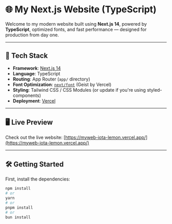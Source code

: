 # 🌐 My Next.js Website (TypeScript)

Welcome to my modern website built using **Next.js 14**, powered by **TypeScript**, optimized fonts, and fast performance — designed for production from day one.

---

## 🚀 Tech Stack

- **Framework**: [Next.js 14](https://nextjs.org/)
- **Language**: TypeScript
- **Routing**: App Router (`app/` directory)
- **Font Optimization**: [`next/font`](https://nextjs.org/docs/app/building-your-application/optimizing/fonts) (Geist by Vercel)
- **Styling**: Tailwind CSS / CSS Modules (or update if you're using styled-components)
- **Deployment**: [Vercel](https://vercel.com)

---

## 🖥️ Live Preview

Check out the live website: [https://myweb-iota-lemon.vercel.app/](https://myweb-iota-lemon.vercel.app/)  

---

## 🛠 Getting Started

First, install the dependencies:

```bash
npm install
# or
yarn
# or
pnpm install
# or
bun install
